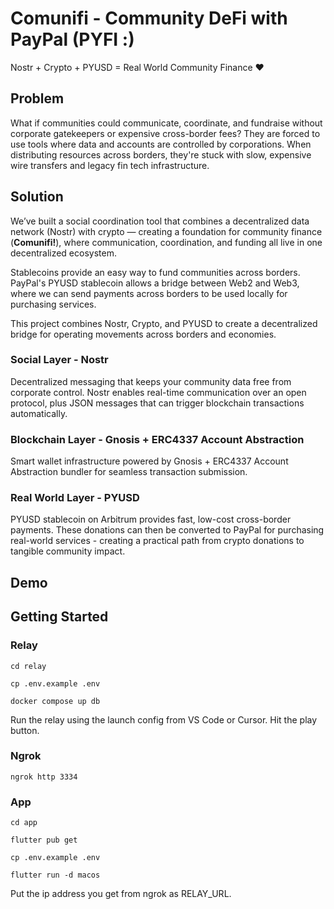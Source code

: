 # Comunifi - Community DeFi with PayPal (PYFI :)

Nostr + Crypto + PYUSD = Real World Community Finance ❤️

## Problem

What if communities could communicate, coordinate, and fundraise without corporate gatekeepers or expensive cross-border fees? They are forced to use tools where data and accounts are controlled by corporations. When distributing resources across borders, they're stuck with slow, expensive wire transfers and legacy fin tech infrastructure.

## Solution

We’ve built a social coordination tool that combines a decentralized data network (Nostr) with crypto — creating a foundation for community finance (**Comunifi!**), where communication, coordination, and funding all live in one decentralized ecosystem.

Stablecoins provide an easy way to fund communities across borders. PayPal's PYUSD stablecoin allows a bridge between Web2 and Web3, where we can send payments across borders to be used locally for purchasing services.

This project combines Nostr, Crypto, and PYUSD to create a decentralized bridge for operating movements across borders and economies.

### Social Layer - Nostr

Decentralized messaging that keeps your community data free from corporate control. Nostr enables real-time communication over an open protocol, plus JSON messages that can trigger blockchain transactions automatically.

### Blockchain Layer - Gnosis + ERC4337 Account Abstraction

Smart wallet infrastructure powered by Gnosis + ERC4337 Account Abstraction bundler for seamless transaction submission.

### Real World Layer - PYUSD

PYUSD stablecoin on Arbitrum provides fast, low-cost cross-border payments. These donations can then be converted to PayPal for purchasing real-world services - creating a practical path from crypto donations to tangible community impact.

## Demo

## Getting Started

### Relay
```
cd relay

cp .env.example .env

docker compose up db
```

Run the relay using the launch config from VS Code or Cursor. Hit the play button.

### Ngrok

```
ngrok http 3334
```

### App
```
cd app

flutter pub get

cp .env.example .env

flutter run -d macos
```

Put the ip address you get from ngrok as RELAY_URL.
